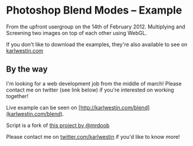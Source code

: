 Photoshop Blend Modes – Example
=======

From the upfront usergroup on the 14th of February 2012.
Multiplying and Screening two images on top of each other using WebGL.

If you don't like to download the examples, they're also available to see on [karlwestin.com](http://karlwestin.com/blend/)

By the way
------

I'm looking for a web development job from the middle of march! Please contact me on twitter (see link below) if you're interested on working together!

Live example can be seen on [http://karlwestin.com/blend](karlwestin.com/blend).

Script is a fork of [this project by @mrdoob](http://mrdoob.com/lab/javascript/webgl/blending/blendfuncseparate.html)

Please contact me on [twitter.com/karlwestin](http://twitter.com/karlwestin) if you'd like to know more!


